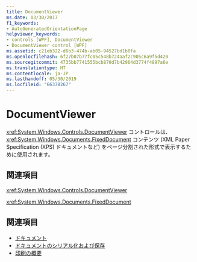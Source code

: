 ```yaml
---
title: DocumentViewer
ms.date: 03/30/2017
f1_keywords:
- AutoGeneratedOrientationPage
helpviewer_keywords:
- controls [WPF], DocumentViewer
- DocumentViewer control [WPF]
ms.assetid: c21eb322-d6b3-474b-ab05-94527bd1b0fa
ms.openlocfilehash: 6f27b07b77fc05c548b724aaf2c905c6a9f5d420
ms.sourcegitcommit: 4735bb7741555bcb870d7b42964d3774f4897a6e
ms.translationtype: HT
ms.contentlocale: ja-JP
ms.lasthandoff: 05/30/2019
ms.locfileid: "66378267"
---
```

# <a name="documentviewer"></a>DocumentViewer
<xref:System.Windows.Controls.DocumentViewer> コントロールは、<xref:System.Windows.Documents.FixedDocument> コンテンツ (XML Paper Specification (XPS) ドキュメントなど) をページ分割された形式で表示するために使用されます。  
  
## <a name="reference"></a>関連項目  
 <xref:System.Windows.Controls.DocumentViewer>  
  
 <xref:System.Windows.Documents.FixedDocument>  
  
## <a name="see-also"></a>関連項目

- [ドキュメント](../advanced/documents.md)
- [ドキュメントのシリアル化および保存](../advanced/document-serialization-and-storage.md)
- [印刷の概要](../advanced/printing-overview.md)
